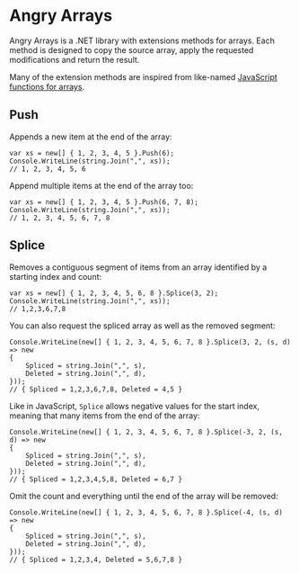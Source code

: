 # Angry Arrays

Angry Arrays is a .NET library with extensions methods for arrays. Each method
is designed to copy the source array, apply the requested modifications and
return the result.

Many of the extension methods are inspired from like-named [JavaScript
functions for arrays][jsarray].

## Push

Appends a new item at the end of the array:

    var xs = new[] { 1, 2, 3, 4, 5 }.Push(6);
    Console.WriteLine(string.Join(",", xs));
    // 1, 2, 3, 4, 5, 6


Append multiple items at the end of the array too:

    var xs = new[] { 1, 2, 3, 4, 5 }.Push(6, 7, 8);
    Console.WriteLine(string.Join(",", xs));
    // 1, 2, 3, 4, 5, 6, 7, 8

## Splice

Removes a contiguous segment of items from an array identified by a starting
index and count:

    var xs = new[] { 1, 2, 3, 4, 5, 6, 8 }.Splice(3, 2);
    Console.WriteLine(string.Join(",", xs));
    // 1,2,3,6,7,8

You can also request the spliced array as well as the removed segment:

    Console.WriteLine(new[] { 1, 2, 3, 4, 5, 6, 7, 8 }.Splice(3, 2, (s, d) => new
    {
        Spliced = string.Join(",", s),
        Deleted = string.Join(",", d),
    }));
    // { Spliced = 1,2,3,6,7,8, Deleted = 4,5 }

Like in JavaScript, `Splice` allows negative values for the start index, 
meaning that many items from the end of the array:

    Console.WriteLine(new[] { 1, 2, 3, 4, 5, 6, 7, 8 }.Splice(-3, 2, (s, d) => new
    {
        Spliced = string.Join(",", s),
        Deleted = string.Join(",", d),
    }));
    // { Spliced = 1,2,3,4,5,8, Deleted = 6,7 }

Omit the count and everything until the end of the array will be removed:

    Console.WriteLine(new[] { 1, 2, 3, 4, 5, 6, 7, 8 }.Splice(-4, (s, d) => new
    {
        Spliced = string.Join(",", s),
        Deleted = string.Join(",", d),
    }));
    // { Spliced = 1,2,3,4, Deleted = 5,6,7,8 }

  [jsarray]: https://developer.mozilla.org/en-US/docs/Web/JavaScript/Reference/Global_Objects/Array
